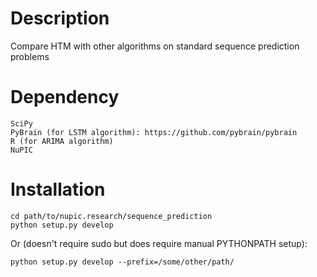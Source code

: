 # Description

Compare HTM with other algorithms on standard sequence prediction problems

# Dependency
    SciPy
    PyBrain (for LSTM algorithm): https://github.com/pybrain/pybrain
    R (for ARIMA algorithm)
    NuPIC

# Installation

	cd path/to/nupic.research/sequence_prediction
	python setup.py develop

Or (doesn't require sudo but does require manual PYTHONPATH setup):

	python setup.py develop --prefix=/some/other/path/
